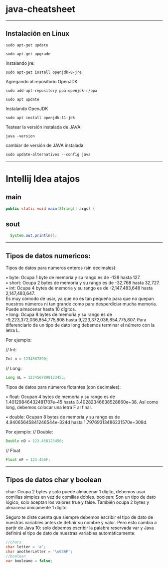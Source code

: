 # java-cheatsheet
 

------------------------------
## Instalación en Linux

```linux
sudo apt-get update
```

```linux
sudo apt-get upgrade
```

instalando jre:
```linux
sudo apt-get install openjdk-8-jre
```

Agregando al repositorio OpenJDK
```linux
sudo add-apt-repository ppa:openjdk-r/ppa
```
```linux
sudo apt update
```

Instalando OpenJDK
```linux
sudo apt install openjdk-11-jdk
```


Testear la versión instalada de JAVA:
```linux
java -version
```

cambiar de versión de JAVA instalada:
```linux
sudo update-alternatives --config java
```
-----------------
# Intellij Idea atajos

## main
```java
public static void main(String[] args) {
```


## sout
```java
  System.out.println();
```

-----------------
## Tipos de datos numericos:
Tipos de datos para números enteros (sin decimales):

• byte: Ocupa 1 byte de memoria y su rango es de -128 hasta 127.	
• short: Ocupa 2 bytes de memoria y su rango es de -32,768 hasta 32,727.	
• int: Ocupa 4 bytes de memoria y su rango es de -2,147,483,648 hasta 2,147,483,647. 	
	Es muy cómodo de usar, ya que no es tan pequeño para que no quepan nuestros números ni tan grande como para desperdiciar mucha memoria. Puede almacenar hasta 10 dígitos.	
• long: Ocupa 8 bytes de memoria y su rango es de -9,223,372,036,854,775,808 hasta 9,223,372,036,854,775,807. Para diferenciarlo de un tipo de dato long debemos terminar el número con la letra L.
	
Por ejemplo:

// Int:
```java
Int n = 1234567890;
```

// Long:
```java
Long nL = 123456789012345L;
```

Tipos de datos para números flotantes (con decimales):

• float: Ocupan 4 bytes de memoria y su rango es de 1.40129846432481707e-45 hasta 3.40282346638528860e+38. Así como long, debemos colocar una letra F al final.
	
• double: Ocupan 8 bytes de memoria y su rango es de 4.94065645841246544e-324d hasta 1.79769313486231570e+308d.
	
Por ejemplo:
// Double:
```java
Double nD = 123.456123456;
```

// Float
```java
Float nF = 123.456F;
```


-----------------
## Tipos de datos char y boolean


char: Ocupa 2 bytes y solo puede almacenar 1 dígito, debemos usar comillas simples en vez de comillas dobles.
boolean: Son un tipo de dato lógico, solo aceptan los valores true y false. También ocupa 2 bytes y almacena únicamente 1 dígito.

Seguro te diste cuenta que siempre debemos escribir el tipo de dato de nuestras variables antes de definir su nombre y valor. Pero esto cambia a partir de Java 10: solo debemos escribir la palabra reservada var y Java definirá el tipo de dato de nuestras variables automáticamente:

```java
//chars
char letter = 'a';
char anotherLetter = '\u03AF';
//boolean
var booleano = false;
```
